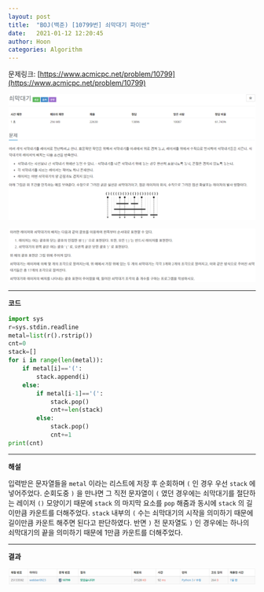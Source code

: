 ```yaml
---
layout: post
title:  "BOJ(백준) [10799번] 쇠막대기 파이썬"
date:   2021-01-12 12:20:45
author: Hoon
categories: Algorithm
---
```


문제링크: [https://www.acmicpc.net/problem/10799](https://www.acmicpc.net/problem/10799)

![쇠막대기문제1.PNG](https://github.com/hoon-923/hoon-923.github.io/blob/main/_images/Algorithm/BOJ/10799/%EC%87%A0%EB%A7%89%EB%8C%80%EA%B8%B0%EB%AC%B8%EC%A0%9C1.PNG?raw=true)

![쇠막대기문제2.PNG](https://github.com/hoon-923/hoon-923.github.io/blob/main/_images/Algorithm/BOJ/10799/%EC%87%A0%EB%A7%89%EB%8C%80%EA%B8%B0%EB%AC%B8%EC%A0%9C2.PNG?raw=true)

----

**코드**

~~~python
import sys
r=sys.stdin.readline
metal=list(r().rstrip())
cnt=0
stack=[]
for i in range(len(metal)):
	if metal[i]=='(':
		stack.append(i)
	else:
		if metal[i-1]=='(':
			stack.pop()
			cnt+=len(stack)
		else:
			stack.pop()
			cnt+=1
print(cnt)
~~~

----

**해설**

입력받은 문자열들을 `metal` 이라는 리스트에 저장 후 순회하며 `(` 인 경우 우선 `stack` 에 넣어주었다. 순회도중 `)` 을 만나면 그 직전 문자열이 `(` 였던 경우에는 쇠막대기를 절단하는 레이저 `()` 모양이기 때문에 `stack` 의 마지막 요소를 `pop` 해줌과 동시에 `stack` 의 길이만큼 카운트를 더해주었다. `stack` 내부의 `(` 수는 쇠막대기의 시작을 의미하기 때문에 길이만큼 카운트 해주면 된다고 판단하였다. 반면 `)` 전 문자열도 `)` 인 경우에는 하나의 쇠막대기의 끝을 의미하기 때문에 1만큼 카운트를 더해주었다.

----

**결과**

![쇠막대기결과.PNG](https://github.com/hoon-923/hoon-923.github.io/blob/main/_images/Algorithm/BOJ/10799/%EC%87%A0%EB%A7%89%EB%8C%80%EA%B8%B0%EA%B2%B0%EA%B3%BC.PNG?raw=true)

